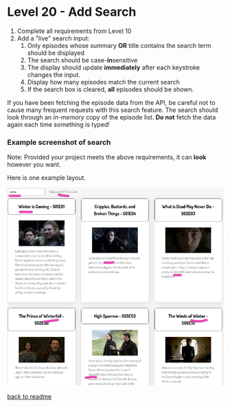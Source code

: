 # Level 20 - Add Search

1. Complete all requirements from Level 10
1. Add a "live" search input:
   1. Only episodes whose summary **OR** title contains the search term should be displayed
   1. The search should be case-**in**sensitive
   1. The display should update **immediately** after each keystroke changes the input.
   1. Display how many episodes match the current search
   1. If the search box is cleared, **all** episodes should be shown.

If you have been fetching the episode data from the API, be careful not to cause many frequent requests with this search feature. The search should look through an _in-memory_ copy of the episode list. **Do not** fetch the data again each time something is typed!

### Example screenshot of search

Note: Provided your project meets the above requirements, it can **look** however you want.

Here is one example layout.

![Example Search screenshot](./example-screenshots/example-search.jpg)

[back to readme](./readme.md)
